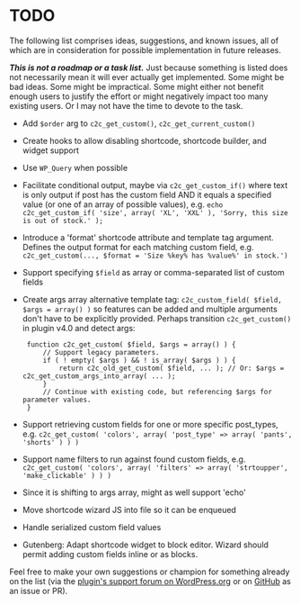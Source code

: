 # TODO

The following list comprises ideas, suggestions, and known issues, all of which are in consideration for possible implementation in future releases.

***This is not a roadmap or a task list.*** Just because something is listed does not necessarily mean it will ever actually get implemented. Some might be bad ideas. Some might be impractical. Some might either not benefit enough users to justify the effort or might negatively impact too many existing users. Or I may not have the time to devote to the task.

* Add `$order` arg to `c2c_get_custom()`, `c2c_get_current_custom()`
* Create hooks to allow disabling shortcode, shortcode builder, and widget support
* Use `WP_Query` when possible
* Facilitate conditional output, maybe via `c2c_get_custom_if()` where text is only output if post has the custom field AND it equals a specified value (or one of an array of possible values), e.g. `echo c2c_get_custom_if( 'size', array( 'XL', 'XXL' ), 'Sorry, this size is out of stock.' );`
* Introduce a 'format' shortcode attribute and template tag argument. Defines the output format for each matching custom field, e.g. `c2c_get_custom(..., $format = 'Size %key% has %value%' in stock.')`
* Support specifying `$field` as array or comma-separated list of custom fields
* Create args array alternative template tag: `c2c_custom_field( $field, $args = array() )` so features can be added and multiple arguments don't have to be explicitly provided. Perhaps transition `c2c_get_custom()` in plugin v4.0 and detect args:

   ```
    function c2c_get_custom( $field, $args = array() ) {
        // Support legacy parameters.
        if ( ! empty( $args ) && ! is_array( $args ) ) {
            return c2c_old_get_custom( $field, ... ); // Or: $args = c2c_get_custom_args_into_array( ... );
        }
        // Continue with existing code, but referencing $args for parameter values.
    }
   ```
* Support retrieving custom fields for one or more specific post_types, e.g. `c2c_get_custom( 'colors', array( 'post_type' => array( 'pants', 'shorts' ) ) )`
* Support name filters to run against found custom fields, e.g. `c2c_get_custom( 'colors', array( 'filters' => array( 'strtoupper', 'make_clickable' ) ) )`
* Since it is shifting to args array, might as well support 'echo'
* Move shortcode wizard JS into file so it can be enqueued
* Handle serialized custom field values
* Gutenberg: Adapt shortcode widget to block editor. Wizard should permit adding custom fields inline or as blocks.

Feel free to make your own suggestions or champion for something already on the list (via the [plugin's support forum on WordPress.org](https://wordpress.org/support/plugin/get-custom-field-values/) or on [GitHub](https://github.com/coffee2code/get-custom-field-values/) as an issue or PR).

